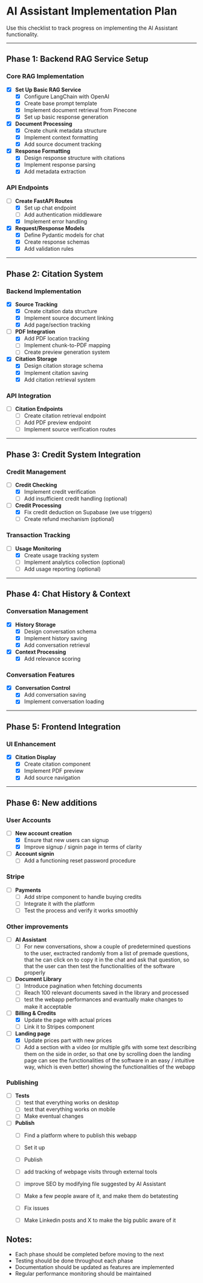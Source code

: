 # AI Assistant Implementation Plan

Use this checklist to track progress on implementing the AI Assistant functionality.

---

## Phase 1: Backend RAG Service Setup

### Core RAG Implementation
- [x] **Set Up Basic RAG Service**
    - [x] Configure LangChain with OpenAI
    - [x] Create base prompt template
    - [x] Implement document retrieval from Pinecone
    - [x] Set up basic response generation
- [x] **Document Processing**
    - [x] Create chunk metadata structure
    - [x] Implement context formatting
    - [x] Add source document tracking
- [x] **Response Formatting**
    - [x] Design response structure with citations
    - [x] Implement response parsing
    - [x] Add metadata extraction

### API Endpoints
- [ ] **Create FastAPI Routes**
    - [x] Set up chat endpoint
    - [ ] Add authentication middleware
    - [x] Implement error handling
- [x] **Request/Response Models**
    - [x] Define Pydantic models for chat
    - [x] Create response schemas
    - [x] Add validation rules

---

## Phase 2: Citation System

### Backend Implementation
- [x] **Source Tracking**
    - [x] Create citation data structure
    - [x] Implement source document linking
    - [x] Add page/section tracking
- [ ] **PDF Integration**
    - [x] Add PDF location tracking
    - [ ] Implement chunk-to-PDF mapping
    - [ ] Create preview generation system
- [x] **Citation Storage**
    - [x] Design citation storage schema
    - [x] Implement citation saving
    - [x] Add citation retrieval system

### API Integration
- [ ] **Citation Endpoints**
    - [ ] Create citation retrieval endpoint
    - [ ] Add PDF preview endpoint
    - [ ] Implement source verification routes

---

## Phase 3: Credit System Integration

### Credit Management
- [ ] **Credit Checking**
    - [x] Implement credit verification
    - [ ] Add insufficient credit handling (optional)
- [ ] **Credit Processing**
    - [x] Fix credit deduction on Supabase (we use triggers)
    - [ ] Create refund mechanism (optional)

### Transaction Tracking
- [ ] **Usage Monitoring**
    - [x] Create usage tracking system
    - [ ] Implement analytics collection (optional)
    - [ ] Add usage reporting (optional)

---

## Phase 4: Chat History & Context

### Conversation Management
- [x] **History Storage**
    - [x] Design conversation schema
    - [x] Implement history saving
    - [x] Add conversation retrieval
- [x] **Context Processing**
    - [x] Add relevance scoring

### Conversation Features
- [x] **Conversation Control**
    - [x] Add conversation saving
    - [x] Implement conversation loading

---

## Phase 5: Frontend Integration


### UI Enhancement
- [x] **Citation Display**
    - [x] Create citation component
    - [x] Implement PDF preview
    - [x] Add source navigation

---



## Phase 6: New additions

### User Accounts
- [ ] **New account creation**
    - [x] Ensure that new users can signup
    - [x] Improve signup / signin page in terms of clarity
- [ ] **Account signin**
    - [ ] Add a functioning reset password procedure

### Stripe
- [ ] **Payments**
    - [ ] Add stripe component to handle buying credits
    - [ ] Integrate it with the platform
    - [ ] Test the process and verify it works smoothly

### Other improvements
- [ ] **AI Assistant**
    - [ ] For new conversations, show a couple of predetermined questions to the user, exctracted randomly from a list of premade questions, that he can click on to copy it in the chat and ask that question, so that the user can then test the functionalities of the software properly
- [ ] **Document Library**
    - [ ] Introduce pagination when fetching documents
    - [ ] Reach 100 relevant documents saved in the library and processed
    - [ ] test the webapp performances and evantually make changes to make it acceptable
- [ ] **Billing & Credits**
    - [x] Update the page with actual prices
    - [ ] Link it to Stripes component
- [ ] **Landing page**
    - [x] Update prices part with new prices
    - [ ] Add a section with a video (or multiple gifs with some text describing them on the side in order, so that one by scrolling doen the landing page can see the functionalities of the software in an easy / intuitive way, which is even better) showing the functionalities of the webapp

### Publishing
- [ ] **Tests**
    - [ ] test that everything works on desktop
    - [ ] test that everything works on mobile
    - [ ] Make eventual changes
- [ ] **Publish**
    - [ ] Find a platform where to publish this webapp
    - [ ] Set it up
    - [ ] Publish
    - [ ] add tracking of webpage visits through external tools
    - [ ] improve SEO by modifying file suggested by AI Assistant
    - [ ] Make a few people aware of it, and make them do betatesting
    - [ ] Fix issues
    - [ ] Make Linkedin posts and X to make the big public aware of it
    

## Notes:
- Each phase should be completed before moving to the next
- Testing should be done throughout each phase
- Documentation should be updated as features are implemented
- Regular performance monitoring should be maintained
